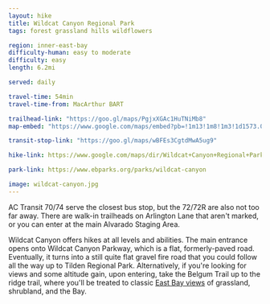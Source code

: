 ```yaml
---
layout: hike
title: Wildcat Canyon Regional Park
tags: forest grassland hills wildflowers

region: inner-east-bay
difficulty-human: easy to moderate
difficulty: easy 
length: 6.2mi

served: daily

travel-time: 54min
travel-time-from: MacArthur BART

trailhead-link: "https://goo.gl/maps/PgjxXGAc1HuTNiMb8"
map-embed: "https://www.google.com/maps/embed?pb=!1m13!1m8!1m3!1d1573.0009889228115!2d-122.3239681!3d37.9537398!3m2!1i1024!2i768!4f13.1!3m2!1m1!2zMzfCsDU3JzE0LjAiTiAxMjLCsDE5JzI3LjQiVw!5e0!3m2!1sen!2sus!4v1687410081231!5m2!1sen!2sus"

transit-stop-link: "https://goo.gl/maps/wBFEs3CgtdMwA5ug9"

hike-link: https://www.google.com/maps/dir/Wildcat+Canyon+Regional+Park,+5755+McBryde+Ave,+Richmond,+CA+94805/37.9486081,-122.2878241/37.9382516,-122.2982651/Wildcat+Canyon+Regional+Park,+McBryde+Avenue,+Richmond,+CA/@37.9438737,-122.3097234,3624m/data=!3m1!1e3!4m16!4m15!1m5!1m1!1s0x808579a359ab1f05:0x5322a17c7db812b2!2m2!1d-122.3224289!2d37.9515158!1m0!1m0!1m5!1m1!1s0x808579a359ab1f05:0x5322a17c7db812b2!2m2!1d-122.3224289!2d37.9515158!3e2

park-link: https://www.ebparks.org/parks/wildcat-canyon

image: wildcat-canyon.jpg
---
```


AC Transit 70/74 serve the closest bus stop, but the 72/72R are also not too far away. There are walk-in trailheads on Arlington Lane that aren't marked, or you can enter at the main Alvarado Staging Area.

Wildcat Canyon offers hikes at all levels and abilities. The main entrance opens onto Wildcat Canyon Parkway, which is a flat, formerly-paved road. Eventually, it turns into a still quite flat gravel fire road that you could follow all the way up to Tilden Regional Park. Alternatively, if you're looking for views and some altitude gain, upon entering, take the Belgum Trail up to the ridge trail, where you'll be treated to classic [East Bay views](https://www.google.com/maps/@37.9524943,-122.2950379,3a,75y,156.83h,87.98t/data=!3m8!1e1!3m6!1sAF1QipN26W1SNiWUbD3E_KZRU75msA44BSq3PS9LJoz1!2e10!3e11!6shttps:%2F%2Flh5.googleusercontent.com%2Fp%2FAF1QipN26W1SNiWUbD3E_KZRU75msA44BSq3PS9LJoz1%3Dw203-h100-k-no-pi-0-ya282.72617-ro0-fo100!7i11264!8i5632) of grassland, shrubland, and the Bay.